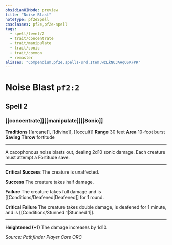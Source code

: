 ```yaml
---
obsidianUIMode: preview
title: "Noise Blast"
noteType: pf2eSpell
cssclasses: pf2e,pf2e-spell
tags:
  - spell/level/2
  - trait/concentrate
  - trait/manipulate
  - trait/sonic
  - trait/common
  - remaster
aliases: "Compendium.pf2e.spells-srd.Item.wzLkNU3AAqOSKFPR" 
---
```

# Noise Blast  `pf2:2`  
## Spell 2
### [[concentrate]][[manipulate]][[Sonic]]
**Traditions** [[arcane]], [[divine]], [[occult]]
**Range** 30 feet
**Area** 10-foot burst
**Saving Throw**  fortitude
* * * 
A cacophonous noise blasts out, dealing 2d10 sonic damage. Each creature must attempt a Fortitude save.

* * *

**Critical Success** The creature is unaffected.

**Success** The creature takes half damage.

**Failure** The creature takes full damage and is [[Conditions/Deafened|Deafened]] for 1 round.

**Critical Failure** The creature takes double damage, is deafened for 1 minute, and is [[Conditions/Stunned 1|Stunned 1]].

* * *

**Heightened (+1)** The damage increases by 1d10.

*Source: Pathfinder Player Core*
*ORC*